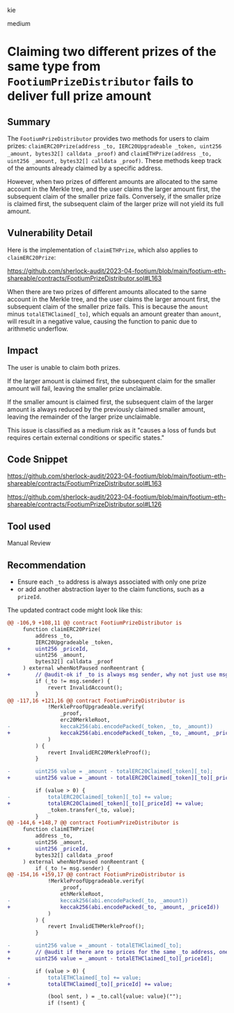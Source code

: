 kie

medium

# Claiming two different prizes of the same type from `FootiumPrizeDistributor` fails to deliver full prize amount

## Summary

The `FootiumPrizeDistributor` provides two methods for users to claim prizes: `claimERC20Prize(address _to, IERC20Upgradeable _token, uint256 _amount, bytes32[] calldata _proof)` and `claimETHPrize(address _to, uint256 _amount, bytes32[] calldata _proof)`. These methods keep track of the amounts already claimed by a specific address.

However, when two prizes of different amounts are allocated to the same account in the Merkle tree, and the user claims the larger amount first, the subsequent claim of the smaller prize fails. Conversely, if the smaller prize is claimed first, the subsequent claim of the larger prize will not yield its full amount.

## Vulnerability Detail

Here is the implementation of `claimETHPrize`, which also applies to `claimERC20Prize`:

https://github.com/sherlock-audit/2023-04-footium/blob/main/footium-eth-shareable/contracts/FootiumPrizeDistributor.sol#L163

When there are two prizes of different amounts allocated to the same account in the Merkle tree, and the user claims the larger amount first, the subsequent claim of the smaller prize fails. This is because the `amount` minus `totalETHClaimed[_to]`, which equals an amount greater than `amount`, will result in a negative value, causing the function to panic due to arithmetic underflow.

## Impact

The user is unable to claim both prizes. 

If the larger amount is claimed first, the subsequent claim for the smaller amount will fail, leaving the smaller prize unclaimable. 

If the smaller amount is claimed first, the subsequent claim of the larger amount is always reduced by the previously claimed smaller amount, leaving the remainder of the larger prize unclaimable.

This issue is classified as a medium risk as it "causes a loss of funds but requires certain external conditions or specific states." 

## Code Snippet

https://github.com/sherlock-audit/2023-04-footium/blob/main/footium-eth-shareable/contracts/FootiumPrizeDistributor.sol#L163

https://github.com/sherlock-audit/2023-04-footium/blob/main/footium-eth-shareable/contracts/FootiumPrizeDistributor.sol#L126

## Tool used

Manual Review

## Recommendation

- Ensure each `_to` address is always associated with only one prize 
- or add another abstraction layer to the claim functions, such as a `prizeId`.

The updated contract code might look like this:
```diff
@@ -106,9 +108,11 @@ contract FootiumPrizeDistributor is
     function claimERC20Prize(
         address _to,
         IERC20Upgradeable _token,
+        uint256 _priceId,
         uint256 _amount,
         bytes32[] calldata _proof
     ) external whenNotPaused nonReentrant {
+        // @audit-ok if _to is always msg sender, why not just use msg sender? - just optimization no high/med issue
         if (_to != msg.sender) {
             revert InvalidAccount();
         }
@@ -117,16 +121,16 @@ contract FootiumPrizeDistributor is
             !MerkleProofUpgradeable.verify(
                 _proof,
                 erc20MerkleRoot,
-                keccak256(abi.encodePacked(_token, _to, _amount))
+                keccak256(abi.encodePacked(_token, _to, _amount, _priceId))
             )
         ) {
             revert InvalidERC20MerkleProof();
         }

-        uint256 value = _amount - totalERC20Claimed[_token][_to];
+        uint256 value = _amount - totalERC20Claimed[_token][_to][_priceId];

         if (value > 0) {
-            totalERC20Claimed[_token][_to] += value;
+            totalERC20Claimed[_token][_to][_priceId] += value;
             _token.transfer(_to, value);
         }
@@ -144,6 +148,7 @@ contract FootiumPrizeDistributor is
     function claimETHPrize(
         address _to,
         uint256 _amount,
+        uint256 _priceId,
         bytes32[] calldata _proof
     ) external whenNotPaused nonReentrant {
         if (_to != msg.sender) {
@@ -154,16 +159,17 @@ contract FootiumPrizeDistributor is
             !MerkleProofUpgradeable.verify(
                 _proof,
                 ethMerkleRoot,
-                keccak256(abi.encodePacked(_to, _amount))
+                keccak256(abi.encodePacked(_to, _amount, _priceId))
             )
         ) {
             revert InvalidETHMerkleProof();
         }

-        uint256 value = _amount - totalETHClaimed[_to];
+        // @audit if there are to prices for the same _to address, one bigger than the other, the bigger one will be claimed first, then the smaller one will revert forever
+        uint256 value = _amount - totalETHClaimed[_to][_priceId];

         if (value > 0) {
-            totalETHClaimed[_to] += value;
+            totalETHClaimed[_to][_priceId] += value;

             (bool sent, ) = _to.call{value: value}("");
             if (!sent) {
```


